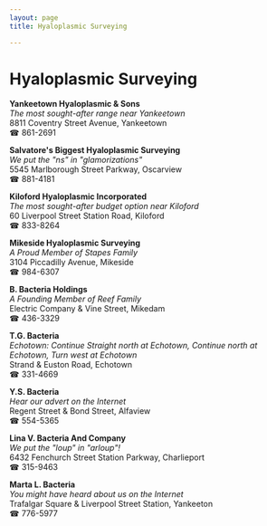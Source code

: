 ```yaml
---
layout: page 
title: Hyaloplasmic Surveying

---
```



# Hyaloplasmic Surveying


 **Yankeetown Hyaloplasmic & Sons**  
_The most sought-after range near Yankeetown_  
8811 Coventry Street Avenue, Yankeetown  
☎ 861-2691

**Salvatore's Biggest Hyaloplasmic Surveying**  
_We put the "ns" in "glamorizations"_  
5545 Marlborough Street Parkway, Oscarview  
☎ 881-4181

**Kiloford Hyaloplasmic Incorporated**  
_The most sought-after budget option near Kiloford_  
60 Liverpool Street Station Road, Kiloford  
☎ 833-8264

**Mikeside Hyaloplasmic Surveying**  
_A Proud Member of Stapes Family_  
3104 Piccadilly Avenue, Mikeside  
☎ 984-6307

**B. Bacteria Holdings**  
_A Founding Member of Reef Family_  
Electric Company & Vine Street, Mikedam  
☎ 436-3329

**T.G. Bacteria**  
_Echotown: Continue Straight north at Echotown, Continue north at Echotown, Turn west at Echotown_  
Strand & Euston Road, Echotown  
☎ 331-4669

**Y.S. Bacteria**  
_Hear our advert on the Internet_  
Regent Street & Bond Street, Alfaview  
☎ 554-5365

**Lina V. Bacteria And Company**  
_We put the "loup" in "arloup"!_  
6432 Fenchurch Street Station Parkway, Charlieport  
☎ 315-9463

**Marta L. Bacteria**  
_You might have heard about us on the Internet_  
Trafalgar Square & Liverpool Street Station, Yankeeton  
☎ 776-5977

